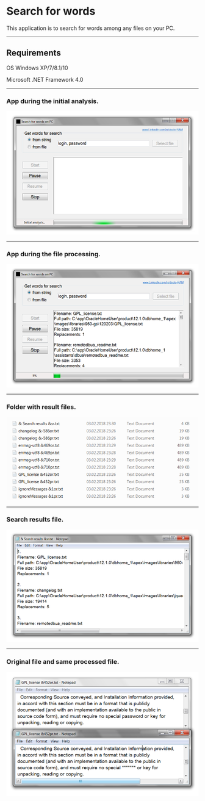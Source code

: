 # Search for words
This application is to search for words among any files on your PC.
***
## Requirements

OS Windows XP/7/8.1/10

Microsoft .NET Framework 4.0

***
### App during the initial analysis.

![App during the initial analysis](https://github.com/docto-RAM/search-for-words/blob/master/App%20during%20the%20initial%20analysis.png)
***
### App during the file processing.

![App during file processing](https://github.com/docto-RAM/search-for-words/blob/master/App%20during%20the%20file%20processing.png)
***
### Folder with result files.

![Folder with result files](https://github.com/docto-RAM/search-for-words/blob/master/Folder%20with%20result%20files.png)
***
### Search results file.

![Search results file](https://github.com/docto-RAM/search-for-words/blob/master/Search%20results%20file.png)
***
### Original file and same processed file.

![Original file and same processed file](https://github.com/docto-RAM/search-for-words/blob/master/Original%20file%20and%20same%20processed%20file.png)

